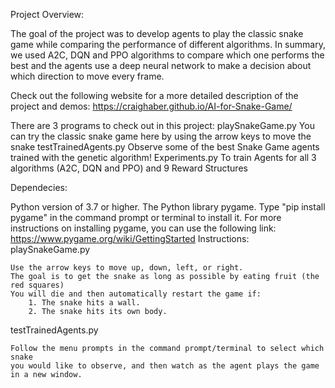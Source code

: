 Project Overview:

The goal of the project was to develop agents to play the classic snake game while comparing the performance of different algorithms. In summary, we used A2C, DQN and PPO algorithms to compare which one performs the best and the agents use a deep neural network to make a decision about which direction to move every frame.

Check out the following website for a more detailed description of the project and demos:
https://craighaber.github.io/AI-for-Snake-Game/

There are 3 programs to check out in this project:
playSnakeGame.py
	You can try the classic snake game here by using the arrow keys to move the snake
testTrainedAgents.py
	Observe some of the best Snake Game agents trained with the genetic algorithm!
Experiments.py
	To train Agents for all 3 algorithms (A2C, DQN and PPO) and 9 Reward Structures
  
  Dependecies:

Python version of 3.7 or higher.
The Python library pygame. Type "pip install pygame" in the command prompt or terminal to install it. For more instructions on installing pygame, you can use the following link: https://www.pygame.org/wiki/GettingStarted
Instructions:
playSnakeGame.py

	Use the arrow keys to move up, down, left, or right.
	The goal is to get the snake as long as possible by eating fruit (the red squares)
	You will die and then automatically restart the game if:
		1. The snake hits a wall.
		2. The snake hits its own body.
		
testTrainedAgents.py

	Follow the menu prompts in the command prompt/terminal to select which snake 
	you would like to observe, and then watch as the agent plays the game
	in a new window.
